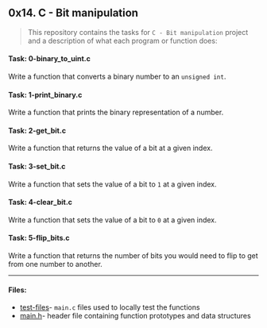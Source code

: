 ## 0x14. C - Bit manipulation

> This repository contains the tasks for `C - Bit manipulation` project and a description of what each program or function does:

#### Task: 0-binary_to_uint.c
Write a function that converts a binary number to an `unsigned int`.

#### Task: 1-print_binary.c
Write a function that prints the binary representation of a number.

#### Task: 2-get_bit.c
Write a function that returns the value of a bit at a given index.

#### Task: 3-set_bit.c
Write a function that sets the value of a bit to `1` at a given index.

#### Task: 4-clear_bit.c
Write a function that sets the value of a bit to `0` at a given index.

#### Task: 5-flip_bits.c
Write a function that returns the number of bits you would need to flip to get from one number to another.

___

#### Files:
* [test-files]()- `main.c` files used to locally test the functions
* [main.h]()- header file containing function prototypes and data structures


